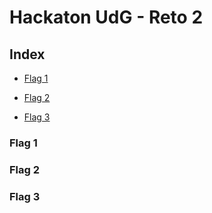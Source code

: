 # Hackaton UdG - Reto 2

## Index

- [Flag 1](#flag-1)

- [Flag 2](#flag-2)

- [Flag 3](#flag-3)

### Flag 1 



### Flag 2 



### Flag 3



